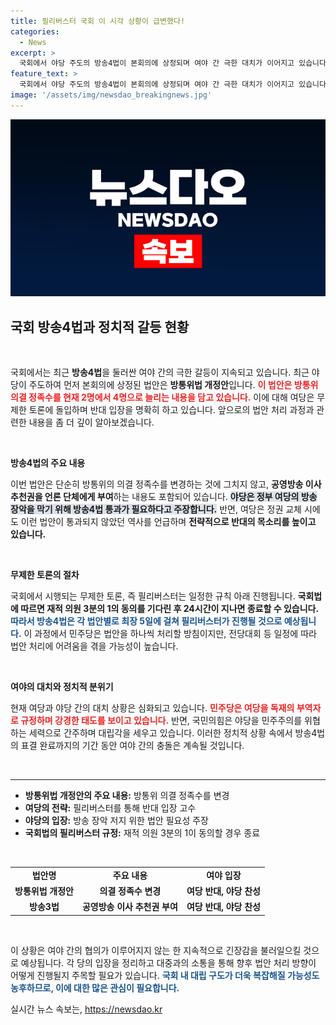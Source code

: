 ```yaml
---
title: 필리버스터 국회 이 시각 상황이 급변했다!
categories:
  - News
excerpt: >
  국회에서 야당 주도의 방송4법이 본회의에 상정되며 여야 간 극한 대치가 이어지고 있습니다. 여당은 필리버스터로 반대 의사를 표명하며 강력 대응 중, 방송장악 논란이 더욱 확산될 전망입니다. 클릭해서 더 알아보세요!
feature_text: >
  국회에서 야당 주도의 방송4법이 본회의에 상정되며 여야 간 극한 대치가 이어지고 있습니다. 여당은 필리버스터로 반대 의사를 표명하며 강력 대응 중, 방송장악 논란이 더욱 확산될 전망입니다. 클릭해서 더 알아보세요!
image: '/assets/img/newsdao_breakingnews.jpg'
---
```


<p><img src="/assets/img/newsdao_breakingnews.jpg" alt="cryptoinkorea 속보" /></p>

<h2 data-ke-size="size26">국회 방송4법과 정치적 갈등 현황</h2>

<p data-ke-size="size16">&nbsp;</p> 

<p>국회에서는 최근 <b>방송4법</b>을 둘러싼 여야 간의 극한 갈등이 지속되고 있습니다. 최근 야당이 주도하여 먼저 본회의에 상정된 법안은 <b>방통위법 개정안</b>입니다. <b><span style="color: #ee2323;">이 법안은 방통위 의결 정족수를 현재 2명에서 4명으로 늘리는 내용을 담고 있습니다.</span></b> 이에 대해 여당은 무제한 토론에 돌입하며 반대 입장을 명확히 하고 있습니다. 앞으로의 법안 처리 과정과 관련한 내용을 좀 더 깊이 알아보겠습니다.</p>

<p data-ke-size="size16">&nbsp;</p>

<p><b>방송4법의 주요 내용</b></p>

<p>이번 법안은 단순히 방통위의 의결 정족수를 변경하는 것에 그치지 않고, <b>공영방송 이사 추천권을 언론 단체에게 부여</b>하는 내용도 포함되어 있습니다. <b><span style="background-color: #21538527;">야당은 정부 여당의 방송 장악을 막기 위해 방송4법 통과가 필요하다고 주장합니다.</span></b> 반면, 여당은 정권 교체 시에도 이런 법안이 통과되지 않았던 역사를 언급하며 <b>전략적으로 반대의 목소리를 높이고 있습니다.</b></p>

<p data-ke-size="size16">&nbsp;</p>

<p><b>무제한 토론의 절차</b></p>

<p>국회에서 시행되는 무제한 토론, 즉 필리버스터는 일정한 규칙 아래 진행됩니다. <b>국회법에 따르면 재적 의원 3분의 1의 동의를 기다린 후 24시간이 지나면 종료할 수 있습니다.</b> <b><span style="color: #1a5490;">따라서 방송4법은 각 법안별로 최장 5일에 걸쳐 필리버스터가 진행될 것으로 예상됩니다.</span></b> 이 과정에서 민주당은 법안을 하나씩 처리할 방침이지만, 전당대회 등 일정에 따라 법안 처리에 어려움을 겪을 가능성이 높습니다.</p>

<p data-ke-size="size16">&nbsp;</p>

<p><b>여야의 대치와 정치적 분위기</b></p>

<p>현재 여당과 야당 간의 대치 상황은 심화되고 있습니다. <b><span style="color: #ee2323;">민주당은 여당을 독재의 부역자로 규정하며 강경한 태도를 보이고 있습니다.</span></b> 반면, 국민의힘은 야당을 민주주의를 위협하는 세력으로 간주하며 대립각을 세우고 있습니다. 이러한 정치적 상황 속에서 방송4법의 표결 완료까지의 기간 동안 여야 간의 충돌은 계속될 것입니다.</p>

<p data-ke-size="size16">&nbsp;</p>

<hr>

<ul>
    <li><b>방통위법 개정안의 주요 내용:</b> 방통위 의결 정족수를 변경</li>
    <li><b>여당의 전략:</b> 필리버스터를 통해 반대 입장 고수</li>
    <li><b>야당의 입장:</b> 방송 장악 저지 위한 법안 필요성 주장</li>
    <li><b>국회법의 필리버스터 규정:</b> 재적 의원 3분의 1이 동의할 경우 종료</li>
</ul>

<p data-ke-size="size16">&nbsp;</p>

<table>
    <tr>
        <td style="text-align: center; height: 17px;"><b>법안명</b></td>
        <td style="text-align: center; height: 17px;"><b>주요 내용</b></td>
        <td style="text-align: center; height: 17px;"><b>여야 입장</b></td>
    </tr>
    <tr>
        <td style="text-align: center; height: 17px;"><b>방통위법 개정안</b></td>
        <td style="text-align: center; height: 17px;"><b>의결 정족수 변경</b></td>
        <td style="text-align: center; height: 17px;"><b>여당 반대, 야당 찬성</b></td>
    </tr>
    <tr>
        <td style="text-align: center; height: 17px;"><b>방송3법</b></td>
        <td style="text-align: center; height: 17px;"><b>공영방송 이사 추천권 부여</b></td>
        <td style="text-align: center; height: 17px;"><b>여당 반대, 야당 찬성</b></td>
    </tr>
</table>

<p data-ke-size="size16">&nbsp;</p>

<p>이 상황은 여야 간의 협의가 이루어지지 않는 한 지속적으로 긴장감을 불러일으킬 것으로 예상됩니다. 각 당의 입장을 정리하고 대중과의 소통을 통해 향후 법안 처리 방향이 어떻게 진행될지 주목할 필요가 있습니다. <b><span style="color: #1a5490;">국회 내 대립 구도가 더욱 복잡해질 가능성도 농후하므로, 이에 대한 많은 관심이 필요합니다.</span></b></p>
실시간 뉴스 속보는, <a href="https://newsdao.kr" rel="dofollow">https://newsdao.kr</a>


